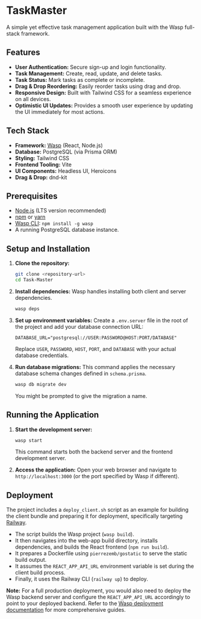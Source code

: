 # TaskMaster

A simple yet effective task management application built with the Wasp full-stack framework.

## Features

*   **User Authentication:** Secure sign-up and login functionality.
*   **Task Management:** Create, read, update, and delete tasks.
*   **Task Status:** Mark tasks as complete or incomplete.
*   **Drag & Drop Reordering:** Easily reorder tasks using drag and drop.
*   **Responsive Design:** Built with Tailwind CSS for a seamless experience on all devices.
*   **Optimistic UI Updates:** Provides a smooth user experience by updating the UI immediately for most actions.

## Tech Stack

*   **Framework:** [Wasp](https://wasp-lang.dev/) (React, Node.js)
*   **Database:** PostgreSQL (via Prisma ORM)
*   **Styling:** Tailwind CSS
*   **Frontend Tooling:** Vite
*   **UI Components:** Headless UI, Heroicons
*   **Drag & Drop:** dnd-kit

## Prerequisites

*   [Node.js](https://nodejs.org/) (LTS version recommended)
*   [npm](https://www.npmjs.com/) or [yarn](https://yarnpkg.com/)
*   [Wasp CLI](https://wasp-lang.dev/docs/quick-start#install-wasp): `npm install -g wasp`
*   A running PostgreSQL database instance.

## Setup and Installation

1.  **Clone the repository:**
    ```bash
    git clone <repository-url>
    cd Task-Master
    ```

2.  **Install dependencies:**
    Wasp handles installing both client and server dependencies.
    ```bash
    wasp deps
    ```

3.  **Set up environment variables:**
    Create a `.env.server` file in the root of the project and add your database connection URL:
    ```env
    DATABASE_URL="postgresql://USER:PASSWORD@HOST:PORT/DATABASE"
    ```
    Replace `USER`, `PASSWORD`, `HOST`, `PORT`, and `DATABASE` with your actual database credentials.

4.  **Run database migrations:**
    This command applies the necessary database schema changes defined in `schema.prisma`.
    ```bash
    wasp db migrate dev
    ```
    You might be prompted to give the migration a name.

## Running the Application

1.  **Start the development server:**
    ```bash
    wasp start
    ```
    This command starts both the backend server and the frontend development server.

2.  **Access the application:**
    Open your web browser and navigate to `http://localhost:3000` (or the port specified by Wasp if different).

## Deployment

The project includes a `deploy_client.sh` script as an example for building the client bundle and preparing it for deployment, specifically targeting [Railway](https://railway.app/).

*   The script builds the Wasp project (`wasp build`).
*   It then navigates into the web-app build directory, installs dependencies, and builds the React frontend (`npm run build`).
*   It prepares a Dockerfile using `pierrezemb/gostatic` to serve the static build output.
*   It assumes the `REACT_APP_API_URL` environment variable is set during the client build process.
*   Finally, it uses the Railway CLI (`railway up`) to deploy.

**Note:** For a full production deployment, you would also need to deploy the Wasp backend server and configure the `REACT_APP_API_URL` accordingly to point to your deployed backend. Refer to the [Wasp deployment documentation](https://wasp-lang.dev/docs/deploying) for more comprehensive guides.
